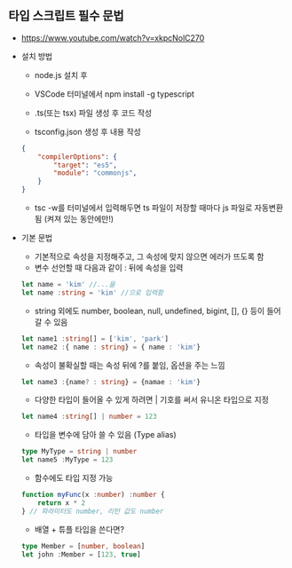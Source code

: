 ## 타입 스크립트 필수 문법

- https://www.youtube.com/watch?v=xkpcNolC270

- 설치 방법

  - node.js 설치 후
  - VSCode 터미널에서 npm install -g typescript

  - .ts(또는 tsx) 파일 생성 후 코드 작성
  - tsconfig.json 생성 후 내용 작성

  ```json
  {
      "compilerOptions": {
          "target": "es5",
          "module": "commonjs",
      }
  }
  ```

  - tsc -w를 터미널에서 입력해두면 ts 파일이 저장할 때마다 js 파일로 자동변환됨 (켜져 있는 동안에만!)

- 기본 문법

  - 기본적으로 속성을 지정해주고, 그 속성에 맞지 않으면 에러가 뜨도록 함
  - 변수 선언할 때 다음과 같이 : 뒤에 속성을 입력

  ```typescript
  let name = 'kim' //...을
  let name :string = 'kim' //으로 입력함
  ```

  - string 외에도 number, boolean, null, undefined, bigint, [], {} 등이 들어갈 수 있음

  ```typescript
  let name1 :string[] = ['kim', 'park']
  let name2 :{ name : string} = { name : 'kim'}
  ```

  - 속성이 불확실할 때는 속성 뒤에 ?를 붙임, 옵션을 주는 느낌

  ```typescript
  let name3 :{name? : string} = {namae : 'kim'}
  ```

  - 다양한 타입이 들어올 수 있게 하려면 | 기호를 써서 유니온 타입으로 지정

  ```typescript
  let name4 :string[] | number = 123
  ```

  - 타입을 변수에 담아 쓸 수 있음 (Type alias)

  ```typescript
  type MyType = string | number
  let name5 :MyType = 123
  ```

  - 함수에도 타입 지정 가능

  ```typescript
  function myFunc(x :number) :number {
      return x * 2
  } // 파라미터도 number, 리턴 값도 number
  ```

  - 배열 + 튜플 타입을 쓴다면?

  ```typescript
  type Member = [number, boolean]
  let john :Member = [123, true]
  ```

  